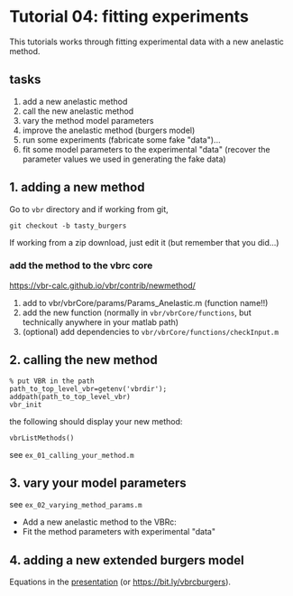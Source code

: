 # Tutorial 04: fitting experiments

This tutorials works through fitting experimental data with a new anelastic method.

## tasks

1. add a new anelastic method
2. call the new anelastic method
3. vary the method model parameters
4. improve the anelastic method (burgers model)
5. run some experiments (fabricate some fake "data")...
6. fit some model parameters to the experimental "data" (recover the parameter
   values we used in generating the fake data)



## 1. adding a new method

Go to `vbr` directory and if working from git,

```
git checkout -b tasty_burgers
```

If working from a zip download, just edit it (but remember that you did...)

### add the method to the vbrc core
https://vbr-calc.github.io/vbr/contrib/newmethod/
1. add to vbr/vbrCore/params/Params_Anelastic.m (function name!!)
2. add the new function (normally in `vbr/vbrCore/functions`,
   but technically anywhere in your matlab path)
3. (optional) add dependencies to `vbr/vbrCore/functions/checkInput.m`

## 2. calling the new method

```
% put VBR in the path
path_to_top_level_vbr=getenv('vbrdir');
addpath(path_to_top_level_vbr)
vbr_init
```
the following should display your new method:
```
vbrListMethods()
```
see `ex_01_calling_your_method.m`

## 3. vary your model parameters

see `ex_02_varying_method_params.m`

* Add a new anelastic method to the VBRc:
* Fit the method parameters with experimental "data"

## 4. adding a new extended burgers model

Equations in the [presentation](https://docs.google.com/presentation/d/1Ib9DKGV-VrDD5U0tIBfH7r6pxUNYSfyThW8y947--Sw/edit?usp=sharing) (or https://bit.ly/vbrcburgers).
